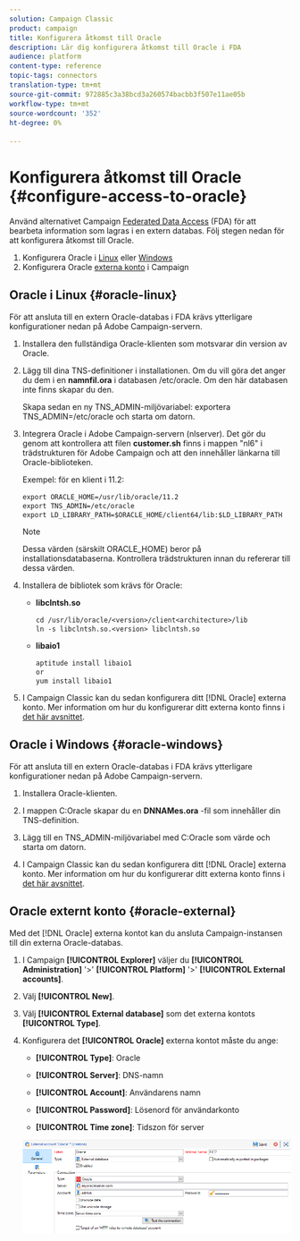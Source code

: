 ```yaml
---
solution: Campaign Classic
product: campaign
title: Konfigurera åtkomst till Oracle
description: Lär dig konfigurera åtkomst till Oracle i FDA
audience: platform
content-type: reference
topic-tags: connectors
translation-type: tm+mt
source-git-commit: 972885c3a38bcd3a260574bacbb3f507e11ae05b
workflow-type: tm+mt
source-wordcount: '352'
ht-degree: 0%

---
```



# Konfigurera åtkomst till Oracle {#configure-access-to-oracle}

Använd alternativet Campaign [Federated Data Access](../../installation/using/about-fda.md) (FDA) för att bearbeta information som lagras i en extern databas. Följ stegen nedan för att konfigurera åtkomst till Oracle.

1. Konfigurera Oracle i [Linux](#oracle-linux) eller [Windows](#azure-windows)
1. Konfigurera Oracle [externa konto](#oracle-external) i Campaign

## Oracle i Linux {#oracle-linux}

För att ansluta till en extern Oracle-databas i FDA krävs ytterligare konfigurationer nedan på Adobe Campaign-servern.

1. Installera den fullständiga Oracle-klienten som motsvarar din version av Oracle.
1. Lägg till dina TNS-definitioner i installationen. Om du vill göra det anger du dem i en **namnfil.ora** i databasen /etc/oracle. Om den här databasen inte finns skapar du den.

   Skapa sedan en ny TNS_ADMIN-miljövariabel: exportera TNS_ADMIN=/etc/oracle och starta om datorn.

1. Integrera Oracle i Adobe Campaign-servern (nlserver). Det gör du genom att kontrollera att filen **customer.sh** finns i mappen &quot;nl6&quot; i trädstrukturen för Adobe Campaign och att den innehåller länkarna till Oracle-biblioteken.

   Exempel: för en klient i 11.2:

   ```
   export ORACLE_HOME=/usr/lib/oracle/11.2
   export TNS_ADMIN=/etc/oracle
   export LD_LIBRARY_PATH=$ORACLE_HOME/client64/lib:$LD_LIBRARY_PATH
   ```

   >[!NOTE]
   >
   >Dessa värden (särskilt ORACLE_HOME) beror på installationsdatabaserna. Kontrollera trädstrukturen innan du refererar till dessa värden.

1. Installera de bibliotek som krävs för Oracle:

   * **libclntsh.so**

      ```
      cd /usr/lib/oracle/<version>/client<architecture>/lib
      ln -s libclntsh.so.<version> libclntsh.so
      ```

   * **libaio1**

      ```
      aptitude install libaio1
      or
      yum install libaio1
      ```

1. I Campaign Classic kan du sedan konfigurera ditt [!DNL Oracle] externa konto. Mer information om hur du konfigurerar ditt externa konto finns i [det här avsnittet](#oracle-external).

## Oracle i Windows {#oracle-windows}

För att ansluta till en extern Oracle-databas i FDA krävs ytterligare konfigurationer nedan på Adobe Campaign-servern.

1. Installera Oracle-klienten.

1. I mappen C:Oracle skapar du en **DNNAMes.ora** -fil som innehåller din TNS-definition.

1. Lägg till en TNS_ADMIN-miljövariabel med C:Oracle som värde och starta om datorn.

1. I Campaign Classic kan du sedan konfigurera ditt [!DNL Oracle] externa konto. Mer information om hur du konfigurerar ditt externa konto finns i [det här avsnittet](#oracle-external).

## Oracle externt konto {#oracle-external}

Med det [!DNL Oracle] externa kontot kan du ansluta Campaign-instansen till din externa Oracle-databas.

1. I Campaign **[!UICONTROL Explorer]** väljer du **[!UICONTROL Administration]** &#39;>&#39; **[!UICONTROL Platform]** &#39;>&#39; **[!UICONTROL External accounts]**.

1. Välj **[!UICONTROL New]**.

1. Välj **[!UICONTROL External database]** som det externa kontots **[!UICONTROL Type]**.

1. Konfigurera det **[!UICONTROL Oracle]** externa kontot måste du ange:

   * **[!UICONTROL Type]**: Oracle

   * **[!UICONTROL Server]**: DNS-namn

   * **[!UICONTROL Account]**: Användarens namn

   * **[!UICONTROL Password]**: Lösenord för användarkonto

   * **[!UICONTROL Time zone]**: Tidszon för server

   ![](assets/oracle_config.png)

